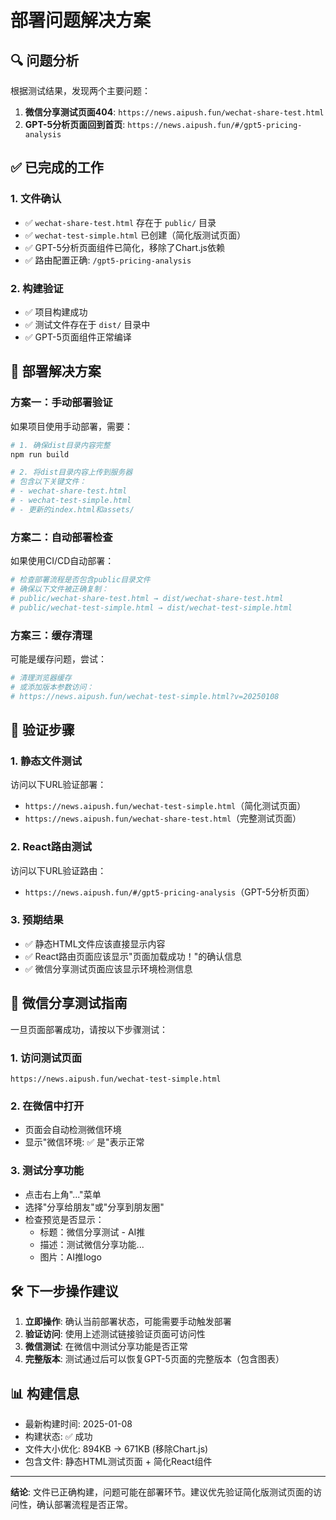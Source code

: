 # 部署问题解决方案

## 🔍 **问题分析**

根据测试结果，发现两个主要问题：

1. **微信分享测试页面404**: `https://news.aipush.fun/wechat-share-test.html`
2. **GPT-5分析页面回到首页**: `https://news.aipush.fun/#/gpt5-pricing-analysis`

## ✅ **已完成的工作**

### 1. 文件确认
- ✅ `wechat-share-test.html` 存在于 `public/` 目录
- ✅ `wechat-test-simple.html` 已创建（简化版测试页面）
- ✅ GPT-5分析页面组件已简化，移除了Chart.js依赖
- ✅ 路由配置正确: `/gpt5-pricing-analysis`

### 2. 构建验证
- ✅ 项目构建成功
- ✅ 测试文件存在于 `dist/` 目录中
- ✅ GPT-5页面组件正常编译

## 🚀 **部署解决方案**

### 方案一：手动部署验证
如果项目使用手动部署，需要：
```bash
# 1. 确保dist目录内容完整
npm run build

# 2. 将dist目录内容上传到服务器
# 包含以下关键文件：
# - wechat-share-test.html
# - wechat-test-simple.html  
# - 更新的index.html和assets/
```

### 方案二：自动部署检查
如果使用CI/CD自动部署：
```bash
# 检查部署流程是否包含public目录文件
# 确保以下文件被正确复制：
# public/wechat-share-test.html → dist/wechat-share-test.html
# public/wechat-test-simple.html → dist/wechat-test-simple.html
```

### 方案三：缓存清理
可能是缓存问题，尝试：
```bash
# 清理浏览器缓存
# 或添加版本参数访问：
# https://news.aipush.fun/wechat-test-simple.html?v=20250108
```

## 🔧 **验证步骤**

### 1. 静态文件测试
访问以下URL验证部署：
- `https://news.aipush.fun/wechat-test-simple.html`（简化测试页面）
- `https://news.aipush.fun/wechat-share-test.html`（完整测试页面）

### 2. React路由测试
访问以下URL验证路由：
- `https://news.aipush.fun/#/gpt5-pricing-analysis`（GPT-5分析页面）

### 3. 预期结果
- ✅ 静态HTML文件应该直接显示内容
- ✅ React路由页面应该显示"页面加载成功！"的确认信息
- ✅ 微信分享测试页面应该显示环境检测信息

## 📱 **微信分享测试指南**

一旦页面部署成功，请按以下步骤测试：

### 1. 访问测试页面
```
https://news.aipush.fun/wechat-test-simple.html
```

### 2. 在微信中打开
- 页面会自动检测微信环境
- 显示"微信环境: ✅ 是"表示正常

### 3. 测试分享功能
- 点击右上角"..."菜单
- 选择"分享给朋友"或"分享到朋友圈"
- 检查预览是否显示：
  - 标题：微信分享测试 - AI推
  - 描述：测试微信分享功能...
  - 图片：AI推logo

## 🛠️ **下一步操作建议**

1. **立即操作**: 确认当前部署状态，可能需要手动触发部署
2. **验证访问**: 使用上述测试链接验证页面可访问性
3. **微信测试**: 在微信中测试分享功能是否正常
4. **完整版本**: 测试通过后可以恢复GPT-5页面的完整版本（包含图表）

## 📊 **构建信息**
- 最新构建时间: 2025-01-08
- 构建状态: ✅ 成功
- 文件大小优化: 894KB → 671KB (移除Chart.js)
- 包含文件: 静态HTML测试页面 + 简化React组件

---

**结论**: 文件已正确构建，问题可能在部署环节。建议优先验证简化版测试页面的访问性，确认部署流程是否正常。